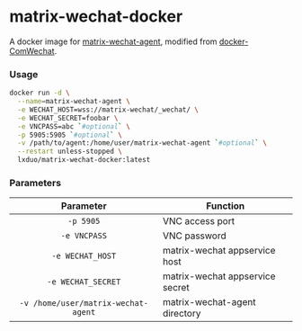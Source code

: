 # matrix-wechat-docker
A docker image for [matrix-wechat-agent](https://github.com/duo/matrix-wechat-agent), modified from [docker-ComWechat](https://github.com/tom-snow/docker-ComWechat).

### Usage

```bash
docker run -d \
  --name=matrix-wechat-agent \
  -e WECHAT_HOST=wss://matrix-wechat/_wechat/ \
  -e WECHAT_SECRET=foobar \
  -e VNCPASS=abc `#optional` \
  -p 5905:5905 `#optional` \
  -v /path/to/agent:/home/user/matrix-wechat-agent `#optional` \
  --restart unless-stopped \
  lxduo/matrix-wechat-docker:latest
```

### Parameters
|              Parameter              | Function                        |
| :---------------------------------: | ------------------------------- |
|              `-p 5905`              | VNC access port                 |
|            `-e VNCPASS`             | VNC password                    |
|          `-e WECHAT_HOST`           | matrix-wechat appservice host   |
|         `-e WECHAT_SECRET`          | matrix-wechat appservice secret |
| `-v /home/user/matrix-wechat-agent` | matrix-wechat-agent directory   |
